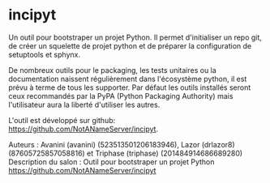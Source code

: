 # incipyt

Un outil pour bootstraper un projet Python. Il permet d'initialiser un repo git,
de créer un squelette de projet python et de préparer la configuration de
setuptools et sphynx.

De nombreux outils pour le packaging, les tests unitaires ou la documentation
naissent régulièrement dans l'écosystème python, il est prévu à terme de tous
les supporter. Par défaut les outils installés seront ceux recommandés par la
PyPA (Python Packaging Authority) mais l'utilisateur aura la liberté d'utiliser
les autres.

L'outil est développé sur github: <https://github.com/NotANameServer/incipyt>.

Auteurs : Avanini (avanini) (523513501206183946), Lazor (drlazor8) (87605725857058816) et Triphase (triphase) (201484914686689280)  
Description du salon : Outil pour bootstraper un projet Python <https://github.com/NotANameServer/incipyt>
